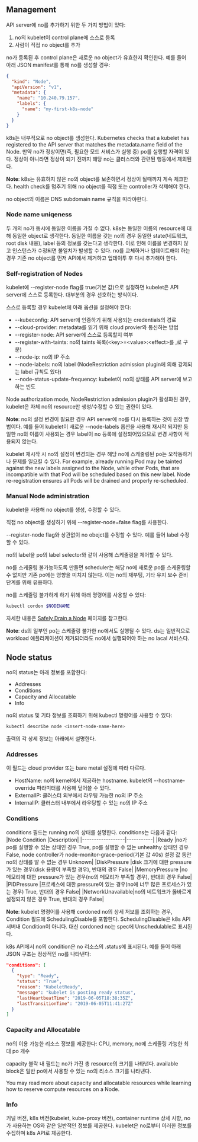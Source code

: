 ## Management

API server에 no를 추가하기 위한 두 가지 방법이 있다:

1. no의 kubelet이 control plane에 스스로 등록
2. 사람이 직접 no object를 추가

no가 등록된 후 control plane은 새로운 no object가 유효한지 확인한다. 예를 들어 아래 JSON manifest를 통해 no를 생성할 경우:

``` json
{
  "kind": "Node",
  "apiVersion": "v1",
  "metadata": {
    "name": "10.240.79.157",
    "labels": {
      "name": "my-first-k8s-node"
    }
  }
}
```

k8s는 내부적으로 no object를 생성한다. Kubernetes checks that a kubelet has registered to the API server that matches the metadata.name field of the Node. 만약 no가 정상이면(즉, 필요한 모드 서비스가 실행 중) po를 실행할 자격이 있다. 정상이 아니라면 정상이 되기 전까지 해당 no는 클러스터와 관련된 행동에서 제외된다.

**Note**: k8s는 유효하지 않은 no의 object를 보존하면서 정상이 될때까지 게속 체크한다. health check를 멈추기 위해 no object를 직접 또는 controller가 삭제해야 한다.

no object의 이름은 DNS subdomain name 규칙을 따라야한다.

### Node name uniqeness
두 개의 no가 동시에 동일한 이름을 가질 수 없다. k8s는 동일한 이름의 resource에 대해 동일한 object로 생각한다. 동일한 이름을 갖는 no의 경우 동일한 state(네트워크, root disk 내용), label 등의 정보를 갖는다고 생각한다. 이로 인해 이름을 변경하지 않고 인스턴스가 수정되면 불일치가 발생할 수 있다. no를 교체하거나 업데이트해야 하는 경우 기존 no object를 먼저 API에서 제거하고 업데이투 후 다시 추가해야 한다.

### Self-registration of Nodes
kubelet에 --register-node flag를 true(기본 값)으로 설정하면 kubelet은 API server에 스스로 등록한다. 대부분의 경우 선호하는 방식이다.

스스로 등록할 경우 kubelet에 아래 옵션을 설정해야 한다:

- --kubeconfig: API server에 인증하기 위해 사용되는 credentials의 경로
- --cloud-provider: metadata를 읽기 위해 cloud provier와 통신하는 방법
- --register-node: API server에 스스로 등록할지 여부
- --register-with-taints: no의 taints 목록(\<key\>=\<value\>:\<effect\>를 ,로 구분)
- --node-ip: no의 IP 주소
- --node-labels: no의 label (NodeRestriction admission plugin에 의해 강제되는 label 규칙도 있다)
- --node-status-update-frequency: kubelet이 no의 상태를 API server에 보고하는 빈도

 Node authorization mode, NodeRestriction admission plugin가 활성화된 경우, kubelet은 자체 no의 resource만 생성/수정할 수 있는 권한이 있다. 

**Note**: no의 설정 변경이 필요한 경우 API server에 no를 다시 등록하는 것이 권장 방법이다. 예를 들어 kubelet이 새로운 --node-labels 옵션을 사용해 재시작 되지만 동일한 no의 이름이 사용되는 경우 label이 no 등록에 설정되어있으므로 변경 사항이 적용되지 않는다.

kubelet 재시작 시 no의 설정이 변경되는 경우 해당 no에 스케줄링된 po는 오작동하거나 문제를 일으킬 수 있다. For example, already running Pod may be tainted against the new labels assigned to the Node, while other Pods, that are incompatible with that Pod will be scheduled based on this new label. Node re-registration ensures all Pods will be drained and properly re-scheduled.

### Manual Node administration
kubelet을 사용해 no object를 생성, 수정할 수 있다.

직접 no object를 생성하기 위해 --register-node=false flag를 사용한다.

--register-node flag와 상관없이 no obejct를 수정할 수 있다. 예를 들어 label 수정할 수 있다.

no의 label을 po의 label selector와 같이 사용해 스케줄링을 제어할 수 있다.

no를 스케줄링 불가능하도록 만들면 scheduler는 해당 no에 새로운 po를 스케줄링할 수 없지만 기존 po에는 영향을 미치지 않는다. 이는 no의 재부팅, 기타 유지 보수 준비 단계를 위해 유용하다.

no를 스케줄링 불가하게 하기 위해 아래 명령어를 사용할 수 있다:

``` bash
kubectl cordon $NODENAME
```

자세한 내용은 [Safely Drain a Node](https://v1-24.docs.kubernetes.io/docs/tasks/administer-cluster/safely-drain-node/) 페이지를 참고한다.

**Note**: ds의 일부인 po는 스케줄링 불가한 no에서도 실행될 수 있다. ds는 일반적으로 workload 애플리케이션이 제거되더라도 no에서 실행되어야 하는 no lacal 서비스다.

## Node status
no의 status는 아래 정보를 포함한다:

- Addresses
- Conditions
- Capacity and Allocatable
- Info

no의 status 및 기타 정보를 조회하기 위해 kubectl 명령어를 사용할 수 있다:

``` bash
kubectl describe node <insert-node-name-here>
```

출력의 각 상세 정보는 아래에서 설명한다.

### Addresses
이 필드는 cloud provider 또는 bare metal 설정에 따라 다르다.

- HostName: no의 kernel에서 제공하는 hostname. kubelet의 --hostname-override 파라미터를 사용해 덮어쓸 수 있다.
- ExternalIP: 클러스터 외부에서 라우팅 가능한 no의 IP 주소
- InternalIP: 클러스터 내부에서 라우팅할 수 있는 no의 IP 주소

### Conditions
conditions 필드는 running no의 상태를 설명한다. conditions는 다음과 같다:
|Node Condition    |Description|
|------------------|-----------|
|Ready             |no가 po를 실행할 수 있는 상태인 경우 True, po를 실행할 수 없는 unhealthy 상태인 경우 False, node controller가 node-monitor-grace-period(기본 값 40s) 설정 값 동안 no의 상태를 알 수 없는 경우 Unknown|
|DiskPressure      |disk 크기에 대한 pressure가 있는 경우(disk 용량이 부족할 경우), 반대의 경우 False|
|MemoryPressure    |no 메모리에 대한 pressure가 있는 경우(no의 메모리가 부족할 경우), 반대의 경우 False|
|PIDPressure       |프로세스에 대한 pressure이 있는 경우(no에 너무 많은 프로세스가 있는 경우) True, 반대의 경우 False|
|NetworkUnavailable|no의 네트워크가 옳바르게 설정되지 않은 경우 True, 반대의 경우 False|

**Note**: kubelet 명령어를 사용해 cordoned no의 상세 저보를 조회하는 경우, Condition 필드에 SchedulingDisable를 포함한다. SchedulingDisable은 k8s API 서버내 Condition이 아니다. 대신 cordoned no는 spec에 Unschedulable로 표시된다.

k8s API에서 no의 condition은 no 리소스의 .status에 표시된다. 예를 들어 아래 JSON 구조는 정상적인 no를 나타낸다:

``` json
"conditions": [
  {
    "type": "Ready",
    "status": "True",
    "reason": "KubeletReady",
    "message": "kubelet is posting ready status",
    "lastHeartbeatTime": "2019-06-05T18:38:35Z",
    "lastTransitionTime": "2019-06-05T11:41:27Z"
  }
]
```



### Capacity and Allocatable
no의 이용 가능한 리소스 정보를 제공한다: CPU, memory, no에 스케줄링 가능한 최대 po 개수

capacity 블락 내 필드는 no가 가진 총 resource의 크기를 나타낸다. available block은 일반 po에서 사용할 수 있는 no의 리소스 크기를 나타낸다.

You may read more about capacity and allocatable resources while learning how to reserve compute resources on a Node.

### Info
커널 버전, k8s 버전(kubelet, kube-proxy 버전), container runtime 상세 사항, no가 사용하는 OS와 같은 일반적인 정보를 제공한다. kubelet은 no로부터 이러한 정보를 수집하며 k8s API로 제공한다.